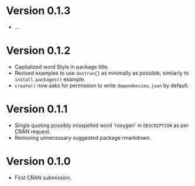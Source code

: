 # Version 0.1.3

* ...

# Version 0.1.2

* Capitalized word Style in package title.
* Revised examples to use `dontrun{}` as minimally as possible, similarly to `install.packages()` example.
* `create()` now asks for permission to write `dependencies.json` by default.

# Version 0.1.1

* Single quoting possibly misspelled word 'roxygen' in `DESCRIPTION` as per CRAN request.
* Removing unnecessary suggested package rmarkdown.

# Version 0.1.0

* First CRAN submission.
